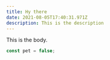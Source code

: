 ```yaml
---
title: Hy there
date: 2021-08-05T17:40:31.971Z
description: This is the description
---
```

This is the body.

```javascript
const pet = false;
```